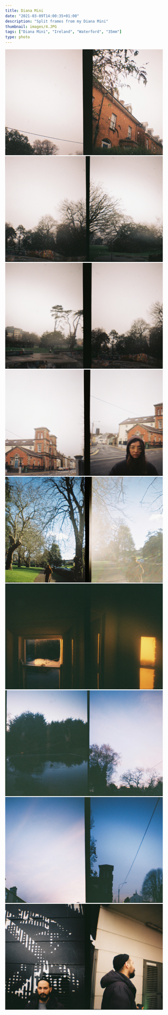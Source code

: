 ```yaml
---
title: Diana Mini
date: "2021-03-09T14:00:35+01:00"
description: "Split frames from my Diana Mini"
thumbnail: images/4.JPG
tags: ["Diana Mini", "Ireland", "Waterford", "35mm"]
type: photo
---
```


<img src="images/3.JPG" />
<img src="images/4.JPG">
<img src="images/5.JPG">
<img src="images/1.JPG" />
<img src="images/2.JPG" />
<img src="images/6.JPG" />
<img src="images/7.JPG" />
<img src="images/8.JPG">
<img src="images/9.JPG">
